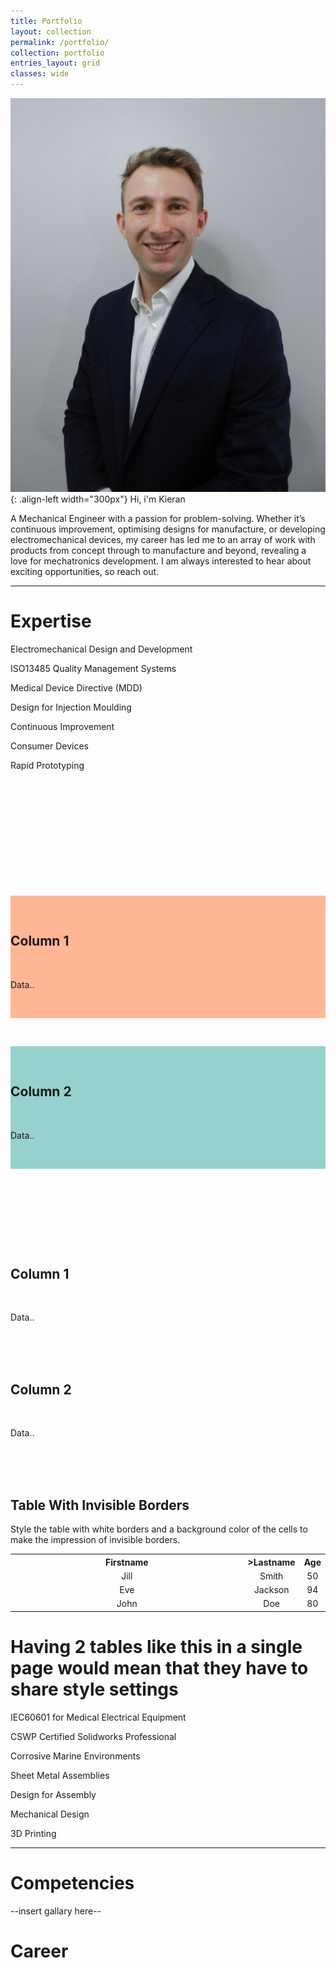 ```yaml
---
title: Portfolio
layout: collection
permalink: /portfolio/
collection: portfolio
entries_layout: grid
classes: wide
---
```


![](/assets/images/Bio(4x5vertical).png){: .align-left width="300px"} Hi, i'm Kieran

A Mechanical Engineer with a passion for problem-solving. Whether it’s continuous improvement, optimising designs for manufacture, or developing electromechanical devices, my career has led me to an array of work with products from concept through to manufacture and beyond, revealing a love for mechatronics development. I am always interested to hear about exciting opportunities, so reach out.

***
# Expertise
Electromechanical Design and Development

ISO13485 Quality Management Systems

Medical Device Directive (MDD)

Design for Injection Moulding

Continuous Improvement

Consumer Devices

Rapid Prototyping

<html>

 <head>

    <style>

    {

        box-sizing: border-box;

    }

    /* Set additional styling options for the columns*/

    .column {

    float: left;

    width: 50%;

    }

  

    .row:after {

    content: "";

    display: table;

    clear: both;

    }

    </style>

 </head>

 <body>

    <div class="row">

        <div class="column" style="background-color:#FFB695;">

            <h2>Column 1</h2>

            <p>Data..</p>

        </div>

        <div class="column" style="background-color:#96D1CD;">

            <h2>Column 2</h2>

            <p>Data..</p>

        </div>

    </div>

 </body>

</html>

<html>
 <head>
    <style>
    .column {
    float: left;
    width: 50%;
    }

    .row:after {
    content: "";
    display: table;
    clear: both;
    }
    </style>
 </head>
 <body>
    <div class="row">
        <div class="column">
            <h2>Column 1</h2>
            <p>Data..</p>
        </div>
        <div class="column">
            <h2>Column 2</h2>
            <p>Data..</p>
        </div>
    </div>
 </body>
</html>



<html>
<head>
<style>
table, th, td {
  border: 0px solid red;
  border-collapse: collapse;
  width: 100%;
  text-align: center;
}
</style>
</head>
<body>

<h2>Table With Invisible Borders</h2>

<p>Style the table with white borders and a background color of the cells to make the impression of invisible borders.</p>

<table style="width:100%">
  <tr>
    <th>Firstname</th>
    <th style="width:70%">>Lastname</th> 
    <th>Age</th>
  </tr>
  <tr>
    <td>Jill</td>
    <td>Smith</td>
    <td>50</td>
  </tr>
  <tr>
    <td>Eve</td>
    <td>Jackson</td>
    <td>94</td>
  </tr>
  <tr>
    <td>John</td>
    <td>Doe</td>
    <td>80</td>
  </tr>
</table>

</body>
</html>


# Having 2 tables like this in a single page would mean that they have to share style settings



IEC60601 for Medical Electrical Equipment

CSWP Certified Solidworks Professional

Corrosive Marine Environments

Sheet Metal Assemblies

Design for Assembly

Mechanical Design

3D Printing
***
# Competencies

--insert gallary here--

# Career

